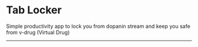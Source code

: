 # Tab Locker
Simple productivity app to lock you from dopanin stream and keep you safe from v-drug (Virtual Drug)

---

